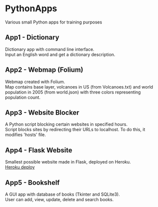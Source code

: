 # PythonApps

Various small Python apps for training purposes

## App1 - Dictionary

Dictionary app with command line interface.<br>
Input an English word and get a dictionary description.

## App2 - Webmap (Folium)

Webmap created with Folium.<br>
Map contains base layer, volcanoes in US (from Volcanoes.txt) 
and world population in 2005 (from world.json) with three colors
representing population count.

## App3 - Website Blocker

A Python script blocking certain websites in specified hours.<br>
Script blocks sites by redirecting their URLs to localhost.
To do this, it modifies 'hosts' file.

## App4 - Flask Website

Smallest possible website made in Flask, deployed on Heroku.<br>
[Heroku deploy](https://morning-harbor-41773.herokuapp.com/)

## App5 - Bookshelf

A GUI app with database of books (Tkinter and SQLite3).<br>
User can add, view, update, delete and search books.